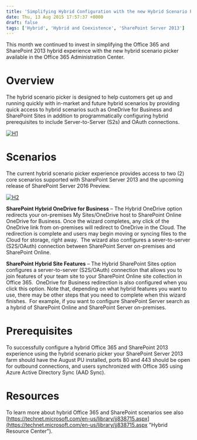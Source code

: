 ```yaml
---
title: 'Simplifying Hybrid Configuration with the new Hybrid Scenario Picker'
date: Thu, 13 Aug 2015 17:57:37 +0000
draft: false
tags: ['Hybrid', 'Hybrid and Coexistence', 'SharePoint Server 2013']
---
```


This month we continued to invest in simplifying the Office 365 and SharePoint 2013 hybrid experience with the new hybrid scenario picker available in the Office 365 Administration Center.

Overview
========

The hybrid scenario picker is designed to help customers get up and running quickly with in-market and future hybrid scenarios by providing quick access to hybrid scenarios such as OneDrive for Business and SharePoint Sites in addition to programmatically configuring hybrid prerequisites to include Server-to-Server (S2s) and OAuth connections.

[![H1](https://msdnshared.blob.core.windows.net/media/TNBlogsFS/prod.evol.blogs.technet.com/CommunityServer.Blogs.Components.WeblogFiles/00/00/00/48/65/metablogapi/H1_thumb_6C04A82C.png "H1")](https://msdnshared.blob.core.windows.net/media/TNBlogsFS/prod.evol.blogs.technet.com/CommunityServer.Blogs.Components.WeblogFiles/00/00/00/48/65/metablogapi/H1_7633B1E8.png)

Scenarios
=========

The current hybrid scenario picker experience provides access to two (2) core scenarios supported with SharePoint Server 2013 and the upcoming release of SharePoint Server 2016 Preview.

[![H2](https://msdnshared.blob.core.windows.net/media/TNBlogsFS/prod.evol.blogs.technet.com/CommunityServer.Blogs.Components.WeblogFiles/00/00/00/48/65/metablogapi/H2_thumb_261605BD.png "H2")](https://msdnshared.blob.core.windows.net/media/TNBlogsFS/prod.evol.blogs.technet.com/CommunityServer.Blogs.Components.WeblogFiles/00/00/00/48/65/metablogapi/H2_102C936D.png)

**SharePoint Hybrid OneDrive for Business** – The Hybrid OneDrive option redirects your on-premises My Sites/OneDrive host to SharePoint Online OneDrive for Business. Once the wizard completes, any click of the OneDrive link from on-premises will redirect to OneDrive in the Cloud. The redirection is complete and users may begin moving or syncing files to the Cloud for storage, right away.  The wizard also configures a sever-to-server (S2S/OAuth) connection between SharePoint Server on-premises and SharePoint Online.

**SharePoint Hybrid Site Features** – The Hybrid SharePoint Sites option configures a server-to-server (S2S/OAuth) connection that allows you to join features of your team site to your SharePoint Online site collection in Office 365.  OneDrive for Business redirection is also configured when you click this option. Note that, depending on what hybrid features you want to use, there may be other steps that you need to complete when this wizard finishes.  For example, if you want to configure SharePoint Server search as a hybrid of SharePoint Online and SharePoint Server on-premises.

Prerequisites
=============

To successfully configure a hybrid Office 365 and SharePoint 2013 experience using the hybrid scenario picker your SharePoint Server 2013 farm should have the August PU installed, ports 80 and 443 should be open for outbound connections, and users synchronized with Office 365 using Azure Active Directory Sync (AAD Sync).

Resources
=========

To learn more about hybrid Office 365 and SharePoint scenarios see also [https://technet.microsoft.com/en-us/library/jj838715.aspx](https://technet.microsoft.com/en-us/library/jj838715.aspx "Hybrid Resource Center").